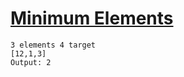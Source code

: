 # [Minimum Elements](https://www.codingninjas.com/codestudio/problems/minimum-elements_3843091?leftPanelTab=0)

```
3 elements 4 target
[12,1,3]
Output: 2
```
